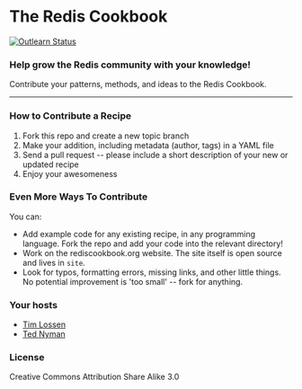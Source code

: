 # The Redis Cookbook

[![Outlearn Status](https://img.shields.io/badge/learn-ready-brightgreen.svg)](#)

### Help grow the Redis community with your knowledge!

Contribute your patterns, methods, and ideas to the Redis Cookbook.

- - -

### How to Contribute a Recipe

1. Fork this repo and create a new topic branch
2. Make your addition, including metadata (author, tags) in a YAML file
3. Send a pull request -- please include a short description of your new or updated recipe
4. Enjoy your awesomeness

### Even More Ways To Contribute

You can:

* Add example code for any existing recipe, in any programming language.
  Fork the repo and add your code into the relevant directory!
* Work on the rediscookbook.org website. The site itself is open source and lives in `site`.
* Look for typos, formatting errors, missing links, and other little things.
  No potential improvement is 'too small' -- fork for anything.

### Your hosts

* [Tim Lossen](http://github.com/tlossen)
* [Ted Nyman](http://github.com/tnm)

### License

Creative Commons Attribution Share Alike 3.0

